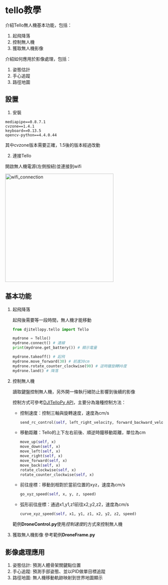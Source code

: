 # tello教學
介紹Tello無人機基本功能，包括：

1. 起飛降落
2. 控制無人機
3. 獲取無人機影像

介紹如何應用於影像處理，包括：

1. 姿態估計
2. 手心追蹤
3. 路徑地圖

## 設置
1. 安裝
```
mediapipe==0.8.7.1
cvzone==1.4.1
keyboard==0.13.5
opencv-python==4.4.0.44
```
其中cvzone版本需要正確，1.5後的版本經過改動

2. 連接Tello

開啟無人機電源(左側按紐)並連接到wifi

<img width="346" alt="wifi_connection" src="https://user-images.githubusercontent.com/13486777/110932822-a7b30f00-8334-11eb-9759-864c3dce652d.png">

## 基本功能
1. 起飛降落

    起飛後需要等一段時間，無人機才能移動
    
    ```python
    from djitellopy.tello import Tello

    mydrone = Tello()
    mydrone.connect() # 連線
    print(mydrone.get_battery()) # 顯示電量

    mydrone.takeoff() # 起飛
    mydrone.move_forward(30) # 前進30cm
    mydrone.rotate_counter_clockwise(90) # 逆時鐘旋轉90度
    mydrone.land() # 降落
    ```

3. 控制無人機
    
    讀取鍵盤控制無人機，另外開一條執行緒防止影響到後續的影像
    
    控制方式可參考[DJITelloPy API](https://djitellopy.readthedocs.io/en/latest/tello/)，主要分為幾種控制方法：
    * 控制速度：控制三軸與旋轉速度，速度為cm/s
    
        ```python
        send_rc_control(self, left_right_velocity, forward_backward_velocity, up_down_velocity, yaw_velocity)
        ```
    * 移動距離：Tello的上下左右前後、順逆時鐘移動距離，單位為cm
    
        ```python
        move_up(self, x)
        move_down(self, x)
        move_left(self, x)
        move_right(self, x)
        move_forward(self, x)
        move_back(self, x)
        rotate_clockwise(self, x)
        rotate_counter_clockwise(self, x)
        ```
    * 前往座標：移動到相對於當前位置的xyz，速度為cm/s
    
        ```python
        go_xyz_speed(self, x, y, z, speed)
        ```
    * 弧形前往座標：通過x1,y1,z1前往x2,y2,z2，速度為cm/s

        ```python
        curve_xyz_speed(self, x1, y1, z1, x2, y2, z2, speed)
        ```
        
    範例**DroneControl.py**使用*控制速度*的方式來控制無人機
    
3. 獲取無人機影像
    參考範例**DroneFrame.py**

## 影像處理應用
1. 姿態估計: 預測人體骨架關鍵點位置
2. 手心追蹤: 預測手部姿態、並以PID做單目標追蹤
3. 路徑地圖: 無人機移動軌跡映射到世界地圖顯示
